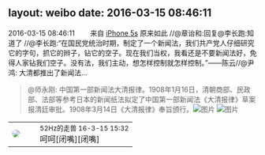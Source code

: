 layout: weibo
date: 2016-03-15 08:46:11
---
<meta name="referrer" content="no-referrer" />

2016-03-15 08:46:11  &nbsp;&nbsp;&nbsp;&nbsp;&nbsp;&nbsp; 来自 <a href="sinaweibo://customweibosource" rel="nofollow">iPhone 5s</a>
原来如此 //@章诒和:回复@李长跑:知道了 //@李长跑:“在国民党统治时期，制定了一个新闻法，我们共产党人仔细研究它的字句，抓它的辫子，钻它的空子。现在我们当权，我看还是不要新闻法好，免得人家钻我们空子。没有法，我们主动，想怎样控制就怎样控制。”——陈云//@尹鸿: 大清都推出了新闻法…
>  @师永刚: 中国第一部新闻法大清报律。1908年1月16日，清朝商部、民政部、法部等参考日本的新闻纸法拟定了中国第一部新闻法《大清报律》草案报清廷审批。1908年3月14日《大清报律》奉旨颁行。 ​​​
>  ![图片](https://ww1.sinaimg.cn/large/59390447jw1f1w0dwtvqhj20hs0noq3o.jpg)
>  ![图片](https://ww1.sinaimg.cn/large/59390447jw1f1w0dybor5j207z081dg5.jpg)

<table style="width: 100%;">
  <tr>
    <td style="width: 40px;"><img style="border-radius:50%" src="https://tva4.sinaimg.cn/crop.0.0.180.180.50/8beaf773jw1e8qgp5bmzyj2050050aa8.jpg?KID=imgbed,tva&Expires=1624464116&ssig=qGNpcaCd4d"></td>
    <td colspan="2"><small>52Hz的走兽 16-3-15 15:32</small><br/>呵呵[闭嘴][闭嘴]</td>
  </tr>
</table>
